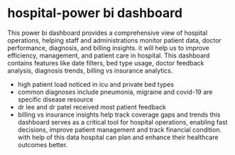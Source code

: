 # hospital-power bi dashboard
This power bi dashboard provides a comprehensive view of hospital operations, helping staff and administrations monitor patient data, doctor performance, diagnosis, and billing insights. it will help us to improve efficiency, management, and patient care in hospital.
This dashboard contains features like date filters, bed type usage, doctor feedback analysis, diagnosis trends, billing vs insurance analytics.
* high patient load noticed in icu and private bed types
* common diagnoses include pneumonia, migraine and covid-19 are specific disease resource
* dr lee and dr patel received most patient feedback
* billing vs insurance insights help track coverage gaps and trends
  this dashboard serves as a critical tool for hospital operations, enabling fast decisions, improve patient management and track financial condition. with help of this data hospital can plan and enhance their healthcare outcomes better.
